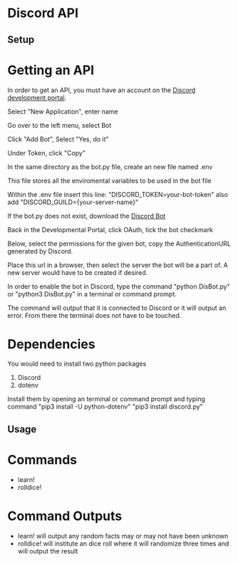 # Discord API

## Setup

# Getting an API

In order to get an API, you must have an account on the [Discord development portal](https://discord.com/developers/applications).

Select "New Application", enter name

Go over to the left menu, select Bot

Click "Add Bot", Select "Yes, do it"

Under Token, click "Copy"

In the same directory as the bot.py file, create an new file named .env

This file stores all the enviromental variables to be used in the bot file

Within the .env file insert this line: "DISCORD_TOKEN=your-bot-token"
also add "DISCORD_GUILD={your-server-name}"

If the bot.py does not exist, download the [Discord Bot](https://realpython.com/how-to-make-a-discord-bot-python/)

Back in the Developmental Portal, click OAuth, tick the bot checkmark

Below, select the permissions for the given bot, copy the AuthenticationURL generated by Discord. 

Place this url in a browser, then select the server the bot will be a part of. A new server would have to be created if desired.

In order to enable the bot in Discord, type the command "python DisBot.py" or "python3 DisBot.py" in a terminal or command prompt.

The command will output that it is connected to Discord or it will output an error. From there the terminal does not have to be touched.

# Dependencies
You would need to install two python packages

1. Discord
2. dotenv

Install them by opening an terminal or command prompt and typing command
"pip3 install -U python-dotenv"
"pip3 install discord.py"

## Usage

# Commands

- learn!
- rolldice!

# Command Outputs

- learn! will output any random facts may or may not have been unknown
- rolldice! will institute an dice roll where it will randomize three times and will output the result